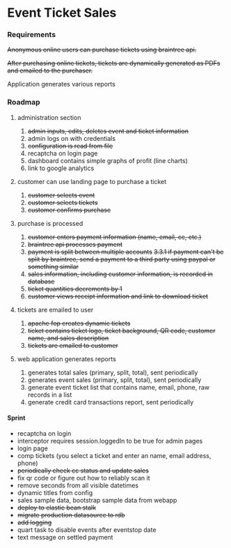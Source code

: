 # Event Ticket Sales

### Requirements

~~Anonymous online users can purchase tickets using braintree api.~~

~~After purchasing online tickets, tickets are dynamically generated as PDFs and emailed to the purchaser.~~

Application generates various reports

### Roadmap

1. administration section
    1. ~~admin inputs, edits, deletes event and ticket information~~
    2. admin logs on with credentials
    3. ~~configuration is read from file~~
    4. recaptcha on login page
    5. dashboard contains simple graphs of profit (line charts)
    6. link to google analytics
	
2. customer can use landing page to purchase a ticket
	1. ~~customer selects event~~
	2. ~~customer selects tickets~~
	3. ~~customer confirms purchase~~
	
3. purchase is processed
	1. ~~customer enters payment information (name, email, cc, etc.)~~
	2. ~~braintree api processes payment~~
	3. ~~payment is split between multiple accounts~~
		~~3.3.1 if payment can't be split by braintree, send a payment to a third party using paypal or something similar~~
	4. ~~sales information, including customer information, is recorded in database~~
    5. ~~ticket quantities decrements by 1~~
    6. ~~customer views receipt information and link to download ticket~~
    
4. tickets are emailed to user
	1. ~~apache fop creates dynamic tickets~~
	2. ~~ticket contains ticket logo, ticket background, QR code, customer name, and sales description~~
	3. ~~tickets are emailed to customer~~

5. web application generates reports
	1. generates total sales (primary, split, total), sent periodically
	2. generates event sales (primary, split, total), sent periodically
	3. generate event ticket list that contains name, email, phone, raw records in a list
	4. generate credit card transactions report, sent periodically

#### Sprint
* recaptcha on login
* interceptor requires session.loggedIn to be true for admin pages
* login page
* comp tickets (you select a ticket and enter an name, email address, phone)
* ~~periodically check cc status and update sales~~
* fix qr code or figure out how to reliably scan it
* remove seconds from all visible datetimes
* dynamic titles from config
* sales sample data, bootstrap sample data from webapp
* ~~deploy to elastic bean stalk~~
* ~~migrate production datasource to rdb~~
* ~~add logging~~
* quart task to disable events after eventstop date
* text message on settled payment